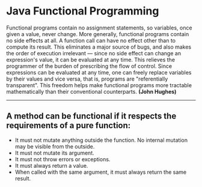 # Java Functional Programming

Functional programs contain no assignment statements, so variables, once given a value, never change. More generally, functional programs contain no side effects at all. A function call can have no effect other than to compute its result. This eliminates a major source of bugs, and also makes the order of execution irrelevant — since no side effect can change an expression's value, it can be evaluated at any time. This relieves the programmer of the burden of prescribing the flow of control. Since expressions can be evaluated at any time, one can freely replace variables by their values and vice versa, that is, programs are "referentially transparent". This freedom helps make functional programs more tractable mathematically than their conventional counterparts.  **(John Hughes)** 


___
## A method can be functional if it respects the requirements of a pure function:
* It must not mutate anything outside the function. No internal mutation may be visible from the outside.
* It must not mutate its argument.
* It must not throw errors or exceptions.
* It must always return a value.
* When called with the same argument, it must always return the same result.

